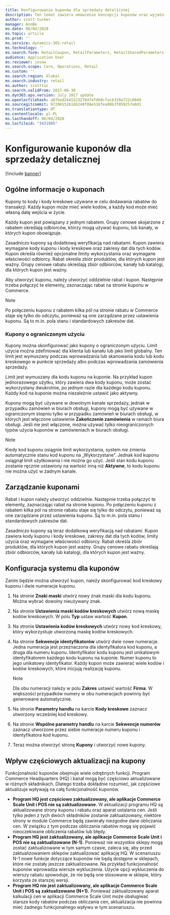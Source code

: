 ```yaml
---
title: Konfigurowanie kuponów dla sprzedaży detalicznej
description: Ten temat zawiera omówienie koncepcji kuponów oraz wyjaśnienie, jak je konfigurować.
author: scott-tucker
manager: AnnBe
ms.date: 06/04/2020
ms.topic: article
ms.prod: ''
ms.service: dynamics-365-retail
ms.technology: ''
ms.search.form: RetailCoupon, RetailParameters, RetailSharedParameters
audience: Application User
ms.reviewer: josaw
ms.search.scope: Core, Operations, Retail
ms.custom: ''
ms.search.region: Global
ms.search.industry: retail
ms.author: scotttuc
ms.search.validFrom: 2017-06-30
ms.dyn365.ops.version: July 2017 update
ms.openlocfilehash: a07bed244152327047efd68cfacb329a722c0049
ms.sourcegitcommit: 97206552616b248f88e516fea08b3f059257e8d1
ms.translationtype: HT
ms.contentlocale: pl-PL
ms.lasthandoff: 06/04/2020
ms.locfileid: "3431985"
---
```

# <a name="set-up-coupons-for-retail-sales"></a>Konfigurowanie kuponów dla sprzedaży detalicznej

[!include [banner](includes/banner.md)]

## <a name="overview-of-coupons"></a>Ogólne informacje o kuponach

Kupony to kody i kody kreskowe używane w celu dodawania rabatów do transakcji. Każdy kupon może mieć wiele kodów, a każdy kod może mieć własną datę wejścia w życie.

Każdy kupon jest powiązany z jednym rabatem. Grupy cenowe skojarzone z rabatem określają odbiorców, którzy mogą używać kuponu, lub kanały, w których kupon obowiązuje.

Zasadniczo kupony są dodatkową weryfikacją nad rabatami. Kupon zawiera wymagane kody kuponu i kody kreskowe oraz zakresy dat dla tych kodów. Kupon określa również opcjonalne limity wykorzystania oraz wymagane właściwości odbiorcy. Rabat określa zbiór produktów, dla których kupon jest ważny. Grupy cenowe rabatu określają zbiór odbiorców, kanały lub katalogi, dla których kupon jest ważny.

Aby utworzyć kuponu, należy utworzyć oddzielnie rabat i kupon. Następnie trzeba połączyć te elementy, zaznaczając rabat na stronie kuponu w Commerce.

> [!NOTE]
> Po połączeniu kuponu z rabatem kilka pól na stronie rabatu w Commerce staje się tylko do odczytu, ponieważ są one zarządzane przez ustawienia kuponu. Są to m.in. pola stanu i standardowych zakresów dat.

### <a name="limited-use-coupons"></a>Kupony o ograniczonym użyciu

Kupony można skonfigurować jako kupony o ograniczonym użyciu. Limit użycia można zdefiniować dla klienta lub kanału lub jako limit globalny. Ten limit jest wymuszany podczas wprowadzania lub skanowania kodu lub kodu kreskowego w punkcie sprzedaży albo podczas wprowadzania zamówienia sprzedaży.

Limit jest wymuszany dla kodu kuponu na kuponie. Na przykład kupon jednorazowego użytku, który zawiera dwa kody kuponu, może zostać wykorzystany dwukrotnie, po jednym razie dla każdego kodu kuponu. Każdy kod na kuponie można niezależnie ustawić jako aktywny.

Kupony mogą być używane w dowolnym kanale sprzedaży, jednak w przypadku zamówień w biurach obsługi, kupony mogą być używane w ograniczonym stopniu tylko w przypadku zamówień w biurach obsługi, w których jest włączone ustawienie **Zakończenie zamówienia** w ramach biura obsługi. Jeśli nie jest włączone, można używać tylko nieograniczonych typów użycia kuponów w zamówieniach w biurach obsługi.

> [!NOTE]
> Kiedy kod kuponu osiągnie limit wykorzystania, system *nie* zmienia automatycznie stanu kod kuponu na „Wykorzystane”. Jednak kod kuponu osiągnął limit użytkowania i nie można go użyć. Jeśli stan kodu kuponu zostanie ręcznie ustawiony na wartość inną niż **Aktywne**, to kodu kuponu nie można użyć w żadnym kanale.  

## <a name="managing-coupons"></a>Zarządzanie kuponami

Rabat i kupon należy utworzyć oddzielnie. Następnie trzeba połączyć te elementy, zaznaczając rabat na stronie kuponu. Po połączeniu kuponu z rabatem kilka pól na stronie rabatu staje się tylko do odczytu, ponieważ są one zarządzane przez ustawienia kuponu. Są to m.in. pola stanu i standardowych zakresów dat.

Zasadniczo kupony są teraz dodatkową weryfikacją nad rabatami. Kupon zawiera kody kuponu i kody kreskowe, zakresy dat dla tych kodów, limity użycia oraz wymagane właściwości odbiorcy. Rabat określa zbiór produktów, dla których kupon jest ważny. Grupy cenowe rabatu określają zbiór odbiorców, kanały lub katalogi, dla których kupon jest ważny.

## <a name="system-setup-for-coupons"></a>Konfiguracja systemu dla kuponów

Zanim będzie można utworzyć kupon, należy skonfigurować kod kreskowy kuponu i dwie numeracje kuponu.

1. Na stronie **Znaki maski** utwórz nowy znak maski dla kodu kuponu. Można wybrać dowolny nieużywany znak.
2. Na stronie **Ustawienia maski kodów kreskowych** utwórz nową maskę kodów kreskowych. W polu **Typ** ustaw wartość **Kupon**.
3. Na stronie **Ustawienia kodów kreskowych** utwórz nowy kod kreskowy, który wykorzystuje utworzoną maskę kodów kreskowych.
4. Na stronie **Sekwencje identyfikatorów** utwórz dwie nowe numeracje. Jedna numeracja jest przeznaczona dla identyfikatora kod kuponu, a druga dla numeru kuponu. Identyfikator kodu kuponu jest unikatowym identyfikatorem każdego kodu kuponu na kuponie. Numer kuponu to jego unikatowy identyfikator. Każdy kupon może zawierać wiele kodów i kodów kreskowych, które inicjują realizację kuponu.

    > [!NOTE]
    > Dla obu numeracji należy w polu **Zakres** ustawić wartość **Firma**. W większości przypadków numery w obu numeracjach powinny być generowane automatycznie.

5. Na stronie **Parametry handlu** na karcie **Kody kreskowe** zaznacz utworzony wcześniej kod kreskowy.
6. Na stronie **Wspólne parametry handlu** na karcie **Sekwencje numerów** zaznacz utworzone przez siebie numeracje numeru kuponu i identyfikatora kod kuponu.
7. Teraz można otworzyć stronę **Kupony** i utworzyć nowe kupony.

## <a name="the-effect-of-partial-updates-on-coupons"></a>Wpływ częściowych aktualizacji na kupony

Funkcjonalność kuponów obejmuje wiele odrębnych funkcji. Program Commerce Headquarters (HQ) i kanał mogą być częściowo aktualizowane w różnych składnikach. Dlatego trzeba dokładnie rozumieć, jak częściowe aktualizuje wpływają na całą funkcjonalność kuponów.

- **Program HQ jest częściowo zaktualizowany, ale aplikacje Commerce Scale Unit i POS nie są zaktualizowane.** W aktualizacji programu HQ są aktualizowane strony kuponu i rabatu oraz aparat ustalania cen. Jeśli tylko jeden z tych dwóch składników zostanie zaktualizowany, niektóre strony w module Commerce będą zawierały niezgodne dane obliczania cen. W związku z tym podczas obliczania rabatów mogą się pojawić nieoczekiwane obliczenia rabatów lub błędy.
- **Program HQ jest zaktualizowany, ale aplikacje Commerce Scale Unit i POS nie są zaktualizowane (N-1).** Ponieważ nie wszystkie sklepy mogą zostać zaktualizowane w tym samym czasie, zaleca się, aby przed zaktualizowaniem sklepów zaktualizować aplikację HQ. W scenariuszu N-1 nowe funkcje dotyczące kuponów nie będą dostępne w sklepach, które nie zostały jeszcze zaktualizowane. Na przykład funkcjonalność kuponów wprowadza wiersze wykluczenia. Użycie opcji wykluczenia do wierszy rabatu spowoduje, że nie będą one stosowane w sklepie, który korzysta ze starszej wersji.
- **Program HQ nie jest zaktualizowany, ale aplikacje Commerce Scale Unit i POS są zaktualizowane (N+1).** Ponieważ zaktualizowany aparat kalkulacji cen w aplikacji Commerce Scale Unit może obsługiwać starsze kody rabatów podczas obliczania cen, aktualizacja nie powinna mieć żadnego funkcjonalnego wpływu w tym scenariuszu.

